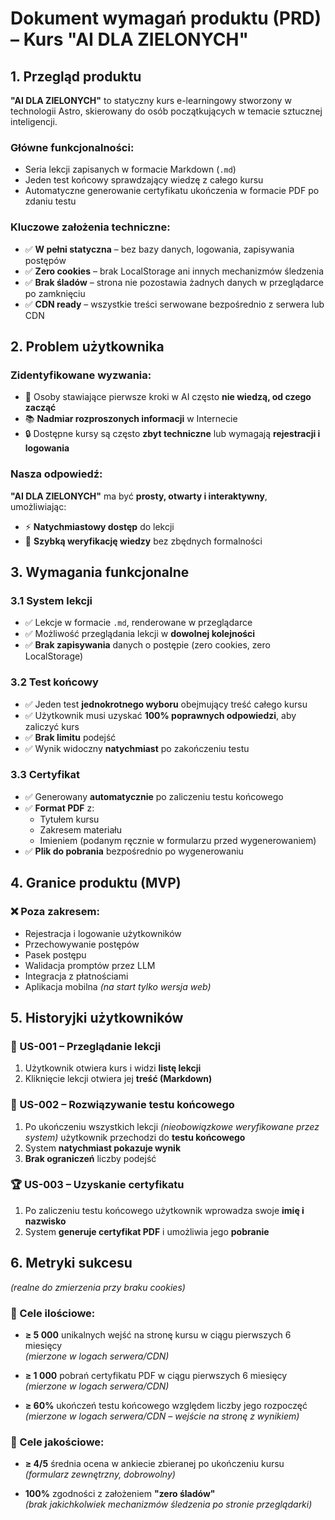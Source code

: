 # Dokument wymagań produktu (PRD) – Kurs "AI DLA ZIELONYCH"

## 1. Przegląd produktu

**"AI DLA ZIELONYCH"** to statyczny kurs e-learningowy stworzony w technologii Astro, skierowany do osób początkujących w temacie sztucznej inteligencji.

### Główne funkcjonalności:
- Seria lekcji zapisanych w formacie Markdown (`.md`)
- Jeden test końcowy sprawdzający wiedzę z całego kursu
- Automatyczne generowanie certyfikatu ukończenia w formacie PDF po zdaniu testu

### Kluczowe założenia techniczne:
- ✅ **W pełni statyczna** – bez bazy danych, logowania, zapisywania postępów
- ✅ **Zero cookies** – brak LocalStorage ani innych mechanizmów śledzenia
- ✅ **Brak śladów** – strona nie pozostawia żadnych danych w przeglądarce po zamknięciu
- ✅ **CDN ready** – wszystkie treści serwowane bezpośrednio z serwera lub CDN

## 2. Problem użytkownika

### Zidentyfikowane wyzwania:
- 🎯 Osoby stawiające pierwsze kroki w AI często **nie wiedzą, od czego zacząć**
- 📚 **Nadmiar rozproszonych informacji** w Internecie
- 🔒 Dostępne kursy są często **zbyt techniczne** lub wymagają **rejestracji i logowania**

### Nasza odpowiedź:
**"AI DLA ZIELONYCH"** ma być **prosty, otwarty i interaktywny**, umożliwiając:
- ⚡ **Natychmiastowy dostęp** do lekcji
- 🚀 **Szybką weryfikację wiedzy** bez zbędnych formalności

## 3. Wymagania funkcjonalne

### 3.1 System lekcji
- ✅ Lekcje w formacie `.md`, renderowane w przeglądarce
- ✅ Możliwość przeglądania lekcji w **dowolnej kolejności**
- ✅ **Brak zapisywania** danych o postępie (zero cookies, zero LocalStorage)

### 3.2 Test końcowy
- ✅ Jeden test **jednokrotnego wyboru** obejmujący treść całego kursu
- ✅ Użytkownik musi uzyskać **100% poprawnych odpowiedzi**, aby zaliczyć kurs
- ✅ **Brak limitu** podejść
- ✅ Wynik widoczny **natychmiast** po zakończeniu testu

### 3.3 Certyfikat
- ✅ Generowany **automatycznie** po zaliczeniu testu końcowego
- ✅ **Format PDF** z:
  - Tytułem kursu
  - Zakresem materiału
  - Imieniem (podanym ręcznie w formularzu przed wygenerowaniem)
- ✅ **Plik do pobrania** bezpośrednio po wygenerowaniu

## 4. Granice produktu (MVP)

### ❌ Poza zakresem:
- Rejestracja i logowanie użytkowników
- Przechowywanie postępów
- Pasek postępu
- Walidacja promptów przez LLM
- Integracja z płatnościami
- Aplikacja mobilna *(na start tylko wersja web)*

## 5. Historyjki użytkowników

### 📖 US-001 – Przeglądanie lekcji
1. Użytkownik otwiera kurs i widzi **listę lekcji**
2. Kliknięcie lekcji otwiera jej **treść (Markdown)**

### 📝 US-002 – Rozwiązywanie testu końcowego
1. Po ukończeniu wszystkich lekcji *(nieobowiązkowe weryfikowane przez system)* użytkownik przechodzi do **testu końcowego**
2. System **natychmiast pokazuje wynik**
3. **Brak ograniczeń** liczby podejść

### 🏆 US-003 – Uzyskanie certyfikatu
1. Po zaliczeniu testu końcowego użytkownik wprowadza swoje **imię i nazwisko**
2. System **generuje certyfikat PDF** i umożliwia jego **pobranie**

## 6. Metryki sukcesu
*(realne do zmierzenia przy braku cookies)*

### 🎯 Cele ilościowe:
- **≥ 5 000** unikalnych wejść na stronę kursu w ciągu pierwszych 6 miesięcy  
  *(mierzone w logach serwera/CDN)*

- **≥ 1 000** pobrań certyfikatu PDF w ciągu pierwszych 6 miesięcy  
  *(mierzone w logach serwera/CDN)*

- **≥ 60%** ukończeń testu końcowego względem liczby jego rozpoczęć  
  *(mierzone w logach serwera/CDN – wejście na stronę z wynikiem)*

### 🎯 Cele jakościowe:
- **≥ 4/5** średnia ocena w ankiecie zbieranej po ukończeniu kursu  
  *(formularz zewnętrzny, dobrowolny)*

- **100%** zgodności z założeniem **"zero śladów"**  
  *(brak jakichkolwiek mechanizmów śledzenia po stronie przeglądarki)*